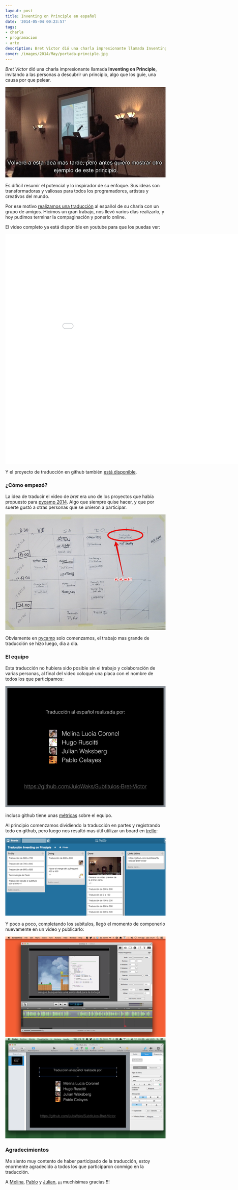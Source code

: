 ```yaml
---
layout: post
title: Inventing on Principle en español
date: '2014-05-04 00:23:57'
tags:
- charla
- programacion
- arte
description: Bret Victor dió una charla impresionante llamada Inventing on Principle, invitando a las personas a descubrir un principio, algo que los guíe, una causa por qué pelear...
cover: /images/2014/May/portada-principle.jpg
---
```


*Bret Victor* dió una charla impresionante llamada **Inventing on Principle**, invitando a las personas a descubrir un principio, algo que los guíe, una causa por que pelear.

![](/images/2014/May/bret_victor___inventing_on_principle_1280x720_mp4_2014_05_03_15_27_37_2014_05_03_15_27_39.jpg)

Es difícil resumir el potencial y lo inspirador de su enfoque. Sus ideas son transformadoras y valiosas para todos los programadores, artistas y creativos del mundo.

Por ese motivo [realizamos una traducción](https://github.com/JuloWaks/Subtitulos-Bret-Victor) al español de su charla con un grupo de amigos. Hicimos un gran trabajo, nos llevó varios días realizarlo, y hoy pudimos terminar la compaginación y ponerlo online.

El video completo ya está disponible en youtube para que los puedas ver:

<iframe width="960" height="720" src="//www.youtube.com/embed/e7QYMgSk9s0?rel=0" frameborder="0" allowfullscreen></iframe>

Y el proyecto de traducción en github también [está disponible](https://github.com/JuloWaks/Subtitulos-Bret-Victor).

### ¿Cómo empezó?

La idea de traducir el video de *bret* era uno de los proyectos que había propuesto para [pycamp 2014](http://python.org.ar/PyCamp/2014). Algo que siempre quise hacer, y que por suerte gustó a otras personas que se unieron a participar.

![](/images/2014/May/IMG41704_JPG___Flickr__Intercambio_de_fotos_2014_05_03_16_15_58_2014_05_03_16_16_18.jpg)

Obviamente en [pycamp](http://python.org.ar/PyCamp/2014) solo comenzamos, el trabajo mas grande de traducción se hizo luego, dia a dia.

### El equipo

Esta traducción no hubiera sido posible sin el trabajo y colaboración de varias personas, al final del video coloqué una placa con el nombre de todos los que participamos:

![](/images/2014/May/subtitulos_inventing_on_principle_key_2014_05_03_16_03_50_2014_05_03_16_04_07.png)


incluso github tiene unas [métricas](https://github.com/JuloWaks/Subtitulos-Bret-Victor/graphs/contributors?from=2014-03-15&to=2014-04-26&type=a) sobre el equipo.

Al principio comenzamos dividiendo la traducción en partes y registrando todo en github, pero luego nos resultó mas útil utilizar un board en [trello](http://trello.com):

![](/images/2014/May/trello.png)

Y poco a poco, completando los subítulos, llegó el momento de componerlo nuevamente en un video y publicarlo:

![](/images/2014/May/Untitled_2_2014_05_03_14_29_34_2014_05_03_14_29_36.png)
![](/images/2014/May/Sin_tC_tulo_key_2014_05_03_14_29_20_2014_05_03_14_29_23.png)


### Agradecimientos

Me siento muy contento de haber participado de la traducción, estoy enormente agradecido a todos los que participaron conmigo en la traducción.

A [Melina](https://github.com/chuna), [Pablo](https://github.com/pablocelayes) y [Julian](https://github.com/JuloWaks), ¡¡¡ muchisimas gracias !!!
